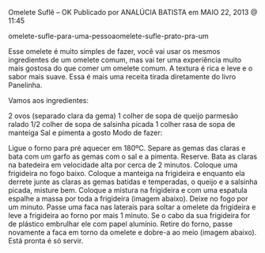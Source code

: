 Omelete Suflê – OK
Publicado por ANALÚCIA BATISTA em MAIO 22, 2013 @ 11:45
 

omelete-sufle-para-uma-pessoaomelete-sufle-prato-pra-um

Esse omelete é muito simples de fazer, você vai usar os mesmos ingredientes de um omelete comum, mas vai ter uma experiência muito mais gostosa do que comer um omelete comum. A textura é rica e leve e o sabor mais suave. Essa é mais uma receita tirada diretamente do livro Panelinha.

Vamos aos ingredientes:

2 ovos (separado clara da gema)
1 colher de sopa de queijo parmesão ralado
1/2 colher de sopa de salsinha picada
1 colher rasa de sopa de manteiga
Sal e pimenta a gosto
Modo de fazer:

Ligue o forno para pré aquecer em 180ºC.
Separe as gemas das claras e bata com um garfo as gemas com o sal e a pimenta. Reserve.
Bata as claras na batedeira em velocidade alta por cerca de 2 minutos.
Coloque uma frigideira no fogo baixo.
Coloque a manteiga na frigideira e enquanto ela derrete junte as claras as gemas batidas e temperadas, o queijo e a salsinha picada, misture bem.
Coloque a mistura na frigideira e com uma espatula espalhe a massa por toda a frigideira (imagem abaixo).
Deixe no fogo por um minuto.
Passe uma faca nas laterais para soltar a omelete da frigideira e leve a frigideira ao forno por mais 1 minuto. Se o cabo da sua frigideira for de plástico embrulhar ele com papel alumínio.
Retire do forno, passe novamente a faca em torno da omelete e dobre-a ao meio (imagem abaixo).
Está pronta é só servir.